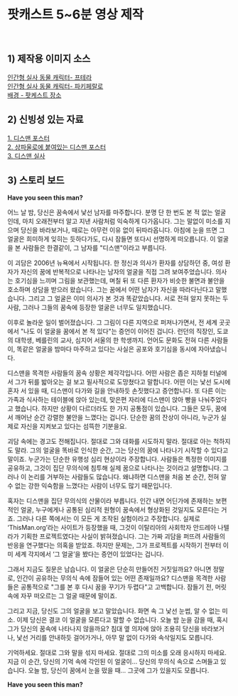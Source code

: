 
# 팟캐스트 5~6분 영상 제작


<br/>

## 1) 제작용 이미지 소스
[인간형 실사 동물 캐릭터- 프테라](https://labs.google/fx/tools/whisk/share/4k3ugtrb10000)<br/>
[인간형 실사 동물 캐릭터- 파키페랄로](https://labs.google/fx/tools/whisk/share/429u9mqfd0000
)<br/>
[배경 - 팟케스트 장소](https://labs.google/fx/tools/whisk/share/7ase4iofp0000)



## 2) 신빙성 있는 자료
[1. 디스맨 포스터](https://github.com/gregchris07258305-lang/toylearn_AI_multimedias/blob/main/quests/50_popcasts/%EC%9D%B4%EB%82%A8%EC%9E%90%EB%A5%BC_%EC%B0%BE%EC%8A%B5%EB%8B%88%EB%8B%A4.jpg)
<br/>[2. 상파울로에 붙여있는 디스맨 포스터](https://github.com/gregchris07258305-lang/toylearn_AI_multimedias/blob/main/quests/50_popcasts/%EC%83%81%ED%8C%8C%EC%9A%B8%EB%A1%9C%EC%97%90%20%EB%94%94%EC%8A%A4%EB%A7%A8.png)
<br/>[3. 디스맨 실사](https://github.com/gregchris07258305-lang/toylearn_AI_multimedias/blob/main/quests/50_popcasts/%EB%94%94%EC%8A%A4%EB%A7%A8%20%EC%8B%A4%EC%82%AC%ED%99%94.png)


## 3) 스토리 보드
**Have you seen this man?**

어느 날 밤, 당신은 꿈속에서 낯선 남자를 마주합니다. 분명 단 한 번도 본 적 없는 얼굴인데, 마치 오래전부터 알고 지낸 사람처럼 익숙하게 다가옵니다. 그는 말없이 미소를 지으며 당신을 바라보거나, 때로는 아무런 이유 없이 뒤따라옵니다. 아침에 눈을 뜨면 그 얼굴은 희미하게 잊히는 듯하다가도, 다시 잠들면 또다시 선명하게 떠오릅니다. 이 얼굴을 본 사람들은 한결같이, 그 남자를 "디스맨"이라고 부릅니다.

이 괴담은 2006년 뉴욕에서 시작됩니다. 한 정신과 의사가 환자를 상담하던 중, 여성 환자가 자신의 꿈에 반복적으로 나타나는 남자의 얼굴을 직접 그려 보여주었습니다. 의사는 호기심을 느끼며 그림을 보관했는데, 며칠 뒤 또 다른 환자가 비슷한 불면과 불안을 호소하며 상담을 받으러 왔습니다. 그는 꿈에서 어떤 남자가 자신을 따라다닌다고 말했습니다. 그리고 그 얼굴은 이미 의사가 본 것과 똑같았습니다. 서로 전혀 알지 못하는 두 사람, 그러나 그들의 꿈속에 등장한 얼굴은 너무도 일치했습니다.

이후로 놀라운 일이 벌어졌습니다. 그 그림이 다른 지역으로 퍼져나가면서, 전 세계 곳곳에서 "나도 이 얼굴을 꿈에서 본 적 있다"는 증언이 이어진 겁니다. 런던의 직장인, 도쿄의 대학생, 베를린의 교사, 심지어 서울의 한 학생까지. 언어도 문화도 전혀 다른 사람들이, 똑같은 얼굴을 밤마다 마주하고 있다는 사실은 공포와 호기심을 동시에 자아냈습니다.

디스맨을 목격한 사람들의 꿈속 상황은 제각각입니다. 어떤 사람은 좁은 지하철 터널에서 그가 뒤를 밟아오는 걸 보고 필사적으로 도망쳤다고 말합니다. 어떤 이는 낯선 도시에 혼자 서 있을 때, 디스맨이 다가와 길을 안내하듯 손짓했다고 증언합니다. 또 다른 이는 가족과 식사하는 테이블에 앉아 있는데, 맞은편 자리에 디스맨이 앉아 빵을 나눠주었다고 했습니다. 하지만 상황이 다르더라도 한 가지 공통점이 있습니다. 그들은 모두, 꿈에서 깨어난 순간 강렬한 불안을 느꼈다는 겁니다. 단순한 꿈의 잔상이 아니라, 누군가 실제로 자신을 지켜보고 있다는 섬뜩한 기분을요.

괴담 속에는 경고도 전해집니다. 절대로 그와 대화를 시도하지 말라. 절대로 아는 척하지도 말라. 그의 얼굴을 똑바로 인식한 순간, 그는 당신의 꿈에 나타나기 시작할 수 있다고 말이죠. 누군가는 단순한 유행성 심리 현상이라 주장합니다. 사람들은 특정한 이미지를 공유하고, 그것이 집단 무의식에 침투해 실제 꿈으로 나타나는 것이라고 설명합니다. 그러나 이 논리를 거부하는 사람들도 많습니다. 왜냐하면 디스맨을 처음 본 순간, 전혀 알 수 없는 강한 익숙함을 느꼈다는 사람이 너무도 많기 때문입니다.

혹자는 디스맨을 집단 무의식의 산물이라 부릅니다. 인간 내면 어딘가에 존재하는 보편적인 얼굴, 누구에게나 공통된 심리적 원형이 꿈속에서 형상화된 것일지도 모른다는 거죠. 그러나 다른 쪽에서는 이 모든 게 조작된 실험이라고 주장합니다. 실제로 ‘ThisMan.org’라는 사이트가 등장했을 때, 그것이 이탈리아의 사회학자 안드레아 나텔라가 기획한 프로젝트였다는 사실이 밝혀졌습니다. 그는 가짜 괴담을 퍼뜨려 사람들의 반응을 연구했다는 의혹을 받았죠. 하지만 문제는, 그가 프로젝트를 시작하기 전부터 이미 세계 각지에서 ‘그 얼굴’을 봤다는 증언이 있었다는 겁니다.

그래서 지금도 질문은 남습니다. 이 얼굴은 단순히 만들어진 거짓일까요? 아니면 정말로, 인간이 공유하는 무의식 속에 잠들어 있는 어떤 존재일까요? 디스맨을 목격한 사람들은 공통적으로 "그를 본 후 다시 꿈을 꾸기가 두렵다"고 고백합니다. 잠들기 전, 머릿속에 자꾸 떠오르는 그 얼굴 때문에 말이죠.

그리고 지금, 당신도 그의 얼굴을 보고 말았습니다. 화면 속 그 낯선 눈썹, 알 수 없는 미소. 이제 당신은 결코 이 얼굴을 모른다고 말할 수 없습니다. 오늘 밤 눈을 감을 때, 혹시 그가 당신의 꿈속에 나타나지 않을까요? 침대 옆 의자에 앉아 조용히 당신을 바라보거나, 낯선 거리를 안내하듯 걸어가거나, 아무 말 없이 다가와 속삭일지도 모릅니다.

기억하세요. 절대로 그와 말을 섞지 마세요. 절대로 그의 미소를 오래 응시하지 마세요. 지금 이 순간, 당신의 기억 속에 각인된 이 얼굴이… 당신의 무의식 속으로 스며들고 있습니다. 오늘 밤, 당신이 꿈에서 눈을 떴을 때… 그곳에 그가 있을지도 모릅니다.

**Have you seen this man?**